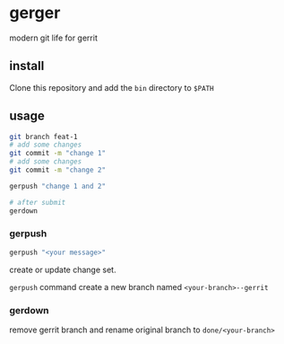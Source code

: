 # gerger

modern git life for gerrit

## install

Clone this repository and add the `bin` directory to `$PATH`

## usage

```bash
git branch feat-1
# add some changes
git commit -m "change 1"
# add some changes
git commit -m "change 2"

gerpush "change 1 and 2"

# after submit
gerdown
```

### gerpush

```bash
gerpush "<your message>"
```

create or update change set.

`gerpush` command create a new branch named `<your-branch>--gerrit`

### gerdown

remove gerrit branch and rename original branch to `done/<your-branch>`
